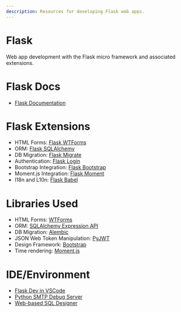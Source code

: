 ```yaml
---
description: Resources for developing Flask web apps.
---
```


# Flask

Web app development with the Flask micro framework and associated extensions.

# Flask Docs

* [Flask Documentation](<http://flask.pocoo.org/docs/1.0/>)

# Flask Extensions

* HTML Forms: [Flask WTForms](<https://flask-wtf.readthedocs.io/en/stable/>)
* ORM: [Flask SQLAlchemy](<http://flask-sqlalchemy.pocoo.org/2.3/>)
* DB Migration: [Flask Migrate](<https://flask-migrate.readthedocs.io/en/latest/>)
* Authentication: [Flask Login](<https://flask-login.readthedocs.io/en/latest/>)
* Bootstrap Integration: [Flask Bootstrap](<https://pythonhosted.org/Flask-Bootstrap/>)
* Moment.js Integration: [Flask Moment](<https://github.com/miguelgrinberg/Flask-Moment>)
* I18n and L10n: [Flask Babel](<https://pythonhosted.org/Flask-Babel/>)

# Libraries Used

* HTML Forms: [WTForms](<https://wtforms.readthedocs.io/en/stable/>)
* ORM: [SQLAlchemy Expression API](<https://docs.sqlalchemy.org/en/latest/core/expression_api.html>)
* DB Migration: [Alembic](<https://alembic.sqlalchemy.org/en/latest/>)
* JSON Web Token Manipulation: [PyJWT](<https://pyjwt.readthedocs.io/en/latest/index.html>)
* Design Framework: [Bootstrap](<https://getbootstrap.com/>)
* Time rendering: [Moment.js](<https://momentjs.com/>)

# IDE/Environment

* [Flask Dev in VSCode](<https://code.visualstudio.com/docs/python/tutorial-flask>)
* [Python SMTP Debug Server](<https://opensourcehacker.com/2013/04/26/debug-smtp-server-one-liner/>)
* [Web-based SQL Designer](<https://ondras.zarovi.cz/sql/demo/>)